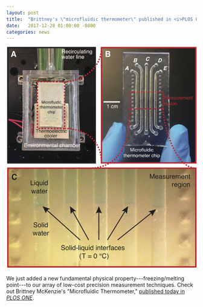 ```yaml
---
layout: post
title:  "Brittney's \"microfluidic thermometer\" published in <i>PLOS ONE</i>"
date:   2017-12-28 01:00:00 -0800
categories: news
---
```


![microfluidic-thermometer](/assets/microfluidic-thermometer.png)

We just added a new fundamental physical property---freezing/melting point---to our array of low-cost precision measurement techniques. Check out Brittney McKenzie's "Microfluidic Thermometer," [published today in *PLOS ONE*](http://journals.plos.org/plosone/article?id=10.1371/journal.pone.0189430).
 


